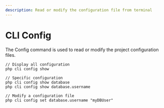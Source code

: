 ```yaml
---
description: Read or modify the configuration file from terminal
---
```


# CLI Config

The Config command is used to read or modify the project configuration files.

```
// Display all configuration
php cli config show

// Specific configuration
php cli config show database
php cli config show database.username

// Modify a configuration file
php cli config set database.username "myDBUser"
```
